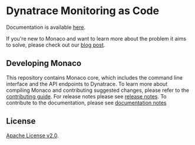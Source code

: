 # Dynatrace Monitoring as Code

Documentation is available [here](https://dynatrace-oss.github.io/dynatrace-monitoring-as-code/).

If you're new to Monaco and want to learn more about the problem it aims to solve, please check out our [blog post](https://www.dynatrace.com/news/blog/monitoring-as-code/).

Developing Monaco
--------------------

This repository contains Monaco core, which includes the command line interface and the API endpoints to Dynatrace.
To learn more about compiling Monaco and contributing suggested changes, please refer to the [contributing guide](./CONTRIBUTING.md).
For release notes please see [release notes](./RELEASE_NOTES.md).
To contribute to the documentation, please see [documentation notes](./documentation/README.md)

## License
[Apache License v2.0](https://github.com/dynatrace-oss/dynatrace-monitoring-as-code/blob/main/LICENSE).
